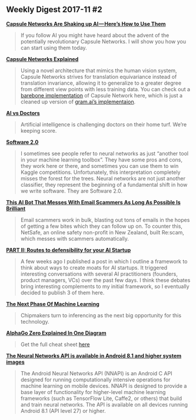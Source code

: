 ## Weekly Digest 2017-11 \#2

**[Capsule Networks Are Shaking up AI — Here’s How to Use Them](https://hackernoon.com/capsule-networks-are-shaking-up-ai-heres-how-to-use-them-c233a0971952)**
> If you follow AI you might have heard about the advent of the potentially revolutionary Capsule Networks. I will show you how you can start using them today.

**[Capsule Networks Explained](https://kndrck.co/posts/capsule_networks_explained/)**
> Using a novel architecture that mimics the human vision system, Capsule Networks strives for translation equivariance instead of translation invariance, allowing it to generalize to a greater degree from different view points with less training data.
> You can check out a [barebone implementation](https://gist.github.com/kendricktan/9a776ec6322abaaf03cc9befd35508d4) of Capsule Network here, which is just a cleaned up version of [gram.ai’s implementaion](https://github.com/gram-ai/capsule-networks).

**[AI vs Doctors](https://www.strategy-business.com/article/Are-We-on-the-Verge-of-a-New-Golden-Age)**
> Artificial intelligence is challenging doctors on their home turf. We’re keeping score.

**[Software 2.0](https://medium.com/@karpathy/software-2-0-a64152b37c35)**
> I sometimes see people refer to neural networks as just “another tool in your machine learning toolbox”. They have some pros and cons, they work here or there, and sometimes you can use them to win Kaggle competitions. Unfortunately, this interpretation completely misses the forest for the trees. Neural networks are not just another classifier, they represent the beginning of a fundamental shift in how we write software. They are Software 2.0.

**[This AI Bot That Messes With Email Scammers As Long As Possible Is Brilliant](http://digg.com/2017/re-scam-ai-scammer)**
> Email scammers work in bulk, blasting out tons of emails in the hopes of getting a few bites which they can follow up on. To counter this, NetSafe, an online safety non-profit in New Zealand, built Re:scam, which messes with scammers automatically.

**[PART II: Routes to defensibility for your AI Startup](https://machinelearnings.co/part-ii-routes-to-defensibility-for-your-ai-startups-acdb141e38ce)**
> A few weeks ago I published a post in which I outline a framework to think about ways to create moats for AI startups. It triggered interesting conversations with several AI practitioners (founders, product managers, VCs) over the past few days. I think these debates bring interesting complements to my initial framework, so I eventually decided to publish 3 of them here.

**[The Next Phase Of Machine Learning](https://semiengineering.com/the-next-phase-of-machine-learning/)**
> Chipmakers turn to inferencing as the next big opportunity for this technology.

**[AlphaGo Zero Explained In One Diagram](https://medium.com/applied-data-science/alphago-zero-explained-in-one-diagram-365f5abf67e0)**
> Get the full cheat sheet [here](https://applied-data.science/blog/alphago-zero-cheat-sheet)

**[The Neural Networks API is available in Android 8.1 and higher system images](https://developer.android.com/ndk/guides/neuralnetworks/index.html)**
> The Android Neural Networks API (NNAPI) is an Android C API designed for running computationally intensive operations for machine learning on mobile devices. NNAPI is designed to provide a base layer of functionality for higher-level machine learning frameworks (such as TensorFlow Lite, Caffe2, or others) that build and train neural networks. The API is available on all devices running Android 8.1 (API level 27) or higher.
